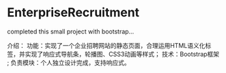 # EnterpriseRecruitment
completed this small project with bootstrap...

介绍：
功能：实现了一个企业招聘网站的静态页面，合理运用HTML语义化标签，并实现了响应式导航条，轮播图、CSS3动画等样式；
技术：Bootstrap框架 ;
负责模块：个人独立设计完成，支持响应式。
